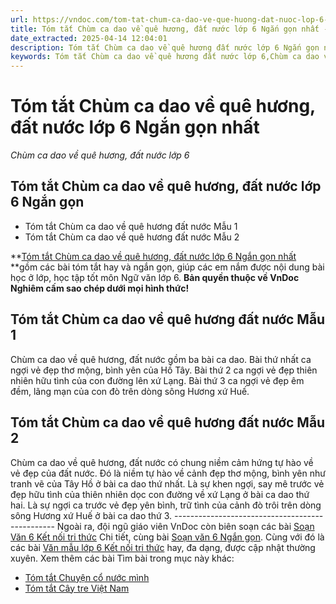 ```yaml
---
url: https://vndoc.com/tom-tat-chum-ca-dao-ve-que-huong-dat-nuoc-lop-6-ngan-gon-nhat-303118
title: Tóm tắt Chùm ca dao về quê hương, đất nước lớp 6 Ngắn gọn nhất - Chùm ca dao về quê hương, đất nước lớp 6 - VnDoc.com
date_extracted: 2025-04-14 12:04:01
description: Tóm tắt Chùm ca dao về quê hương đất nước lớp 6 Ngắn gọn nhất được biên soạn nhằm giúp các em HS đạt kết quả tốt trong quá trình làm bài tập và học tập môn Ngữ văn lớp 6.
keywords: Tóm tắt Chùm ca dao về quê hương đất nước lớp 6,Chùm ca dao về quê hương đất nước lớp 6,Tóm tắt bài Chùm ca dao về quê hương đất nước lớp 6,Tóm tắt Chùm ca dao về quê hương đất nước ngắn gọn nhất lớp 6,Tóm tắt Chùm ca dao về quê hương đất nước lớp 6 ngắn gọn,ngữ văn 6,ngữ văn 6 tập 1,soạn văn 6,soạn văn 6 tập 1,soạn văn lớp 6,soan van 6,ngữ văn lớp 6,văn lớp 6,văn 6
---
```


# Tóm tắt Chùm ca dao về quê hương, đất nước lớp 6 Ngắn gọn nhất
 _Chùm ca dao về quê hương, đất nước lớp 6_
## **Tóm tắt Chùm ca dao về quê hương, đất nước lớp 6 Ngắn gọn**
  * Tóm tắt Chùm ca dao về quê hương đất nước Mẫu 1
  * Tóm tắt Chùm ca dao về quê hương đất nước Mẫu 2

**[Tóm tắt Chùm ca dao về quê hương, đất nước lớp 6 Ngắn gọn nhất](<https://vndoc.com/tom-tat-chum-ca-dao-ve-que-huong-dat-nuoc-lop-6-ngan-gon-nhat-303118>) **gồm các bài tóm tắt hay và ngắn gọn, giúp các em nắm được nội dung bài học ở lớp, học tập tốt môn Ngữ văn lớp 6.
**Bản quyền thuộc về VnDoc**   
**Nghiêm cấm sao chép dưới mọi hình thức\!**
## **Tóm tắt Chùm ca dao về quê hương đất nước Mẫu 1**
Chùm ca dao về quê hương, đất nước gồm ba bài ca dao. Bài thứ nhất ca ngợi vẻ đẹp thơ mộng, bình yên của Hồ Tây. Bài thứ 2 ca ngợi vẻ đẹp thiên nhiên hữu tình của con đường lên xứ Lạng. Bài thứ 3 ca ngợi vẻ đẹp êm đềm, lãng mạn của con đò trên dòng sông Hương xứ Huế.
## **Tóm tắt Chùm ca dao về quê hương đất nước Mẫu 2**
Chùm ca dao về quê hương, đất nước có chung niềm cảm hứng tự hào về vẻ đẹp của đất nước. Đó là niềm tự hào về cảnh đẹp thơ mộng, bình yên như tranh vẽ của Tây Hồ ở bài ca dao thứ nhất. Là sự khen ngợi, say mê trước vẻ đẹp hữu tình của thiên nhiên dọc con đường về xứ Lạng ở bài ca dao thứ hai. Là sự ngợi ca trước vẻ đẹp yên bình, trữ tình của cảnh đò trôi trên dòng sông Hương xứ Huế ở bài ca dao thứ 3.
\------------------------------------------------
Ngoài ra, đội ngũ giáo viên VnDoc còn biên soạn các bài [Soạn Văn 6 Kết nối tri thức](<https://vndoc.com/mon-ngu-van-lop6>) Chi tiết, cùng bài [Soạn văn 6 Ngắn gọn](<https://vndoc.com/soan-van-6-sieu-ngan>). Cùng với đó là các bài [Văn mẫu lớp 6 Kết nối tri thức](<https://vndoc.com/van-mau-lop6>) hay, đa dạng, được cập nhật thường xuyên.
Xem thêm các bài Tìm bài trong mục này khác:
  * [Tóm tắt Chuyện cổ nước mình](</tom-tat-chuyen-co-nuoc-minh-lop-6-ngan-gon-nhat-303120>)
  * [Tóm tắt Cây tre Việt Nam](</tom-tat-van-ban-cay-tre-viet-nam-167338>)

